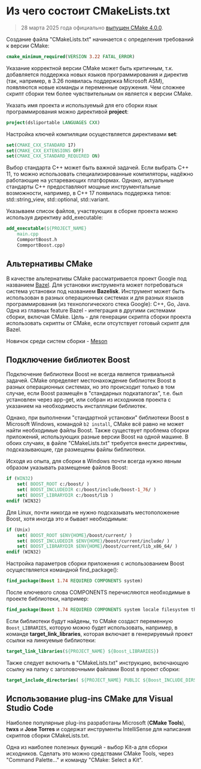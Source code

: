 # Из чего состоит CMakeLists.txt

>28 марта 2025 года официально [выпущен CMake 4.0.0](https://www.kitware.com/cmake-4-0-0-available-for-download/).

Создание файла "CMakeLists.txt" начинается с определения требований к версии CMake:

``` cmake
cmake_minimum_required(VERSION 3.22 FATAL_ERROR)
```

Указание корректной версии CMake может быть критичным, т.к. добавляется поддержка новых языков программирования и директив (так, например, в 3.26 появилась поддержка Microsoft ASM), появляются новые команды и переменные окружения. Чем сложнее скрипт сборки тем более чувствительным он является к версии CMake.

Указать имя проекта и используемый для его сборки язык программирования можно директивой **project**:

``` cmake
project(dsliportable LANGUAGES CXX)
```

Настройка ключей компиляции осуществляется директивами **set**:

``` cmake
set(CMAKE_CXX_STANDARD 17)
set(CMAKE_CXX_EXTENSIONS OFF)
set(CMAKE_CXX_STANDARD_REQUIRED ON)
```

Выбор стандарта C++ может быть важной задачей. Если выбрать C++ 11, то можно использовать специализированные компиляторы, надёжно работающие на устаревающих платформах. Однако, актуальные стандарты C++ предоставляют мощные инструментальные возможности, например, в C++ 17 появилась поддержка типов: std::string_view, std::optional, std::variant.

Указываем список файлов, участвующих в сборке проекта можно используя директиву add_executable:

``` cmake
add_executable(${PROJECT_NAME} 
    main.cpp 
    CommportBoost.h
    CommportBoost.cpp)
```

## Альтернативы CMake

В качестве альтернативы CMake рассматривается проект Google под названием [Bazel](https://bazel.build/). Для установки инструмента может потребоваться система установки под названием **Bazelisk**. Инструмент может быть использован в разных операционных системах и для разных языков программирования (из технологического стека Google): C++, Go, Java. Одна из главных feature Bazel - интеграция в другими системами сборки, включая CMake. Цель - для генерации скрипта сборки проекта использовать скрипты от CMake, если отсутствует готовый скрипт для Bazel.

Новичок среди систем сборки - [Meson](https://mesonbuild.com/)

## Подключение библиотек Boost

Подключение библиотеки Boost не всегда является тривиальной задачей. CMake определяет местонахождение библиотек Boost в разных операционных системах, но это происходит только в том случае, если Boost размещён в "стандарных подкаталогах", т.е. был установлен через app-get, или собран из исходников проекта с указанием на необходимость инсталляции библиотек.

Однако, при выполнении "стандартной установки" библиотеки Boost в Microsoft Windows, командой `b2 install`, CMake всё равно не может найти необходимые файлы Boost. Также существует проблема сборки приложений, использующих разные версии Boost на одной машине. В обоих случаях, в файле "CMakeLists.txt" требуется внести директивы, подсказывающие, где размещены файлы библиотеки.

Исходя из опыта, для сборки в Windows почти всегда нужно явным образом указывать размещение файлов Boost:

``` cmake
if (WIN32)
    set( BOOST_ROOT c:/boost/ )
    set( BOOST_INCLUDEDIR c:/boost/include/boost-1_76/ )
    set( BOOST_LIBRARYDIR c:/boost/lib )    
endif (WIN32)
```

Для Linux, почти никогда не нужно подсказывать местоположение Boost, хотя иногда это и бывает необходимым:

``` cmake
if (Unix)
    set( BOOST_ROOT $ENV{HOME}/boost/current/ )
    set( BOOST_INCLUDEDIR $ENV{HOME}/boost/current/include/ )
    set( BOOST_LIBRARYDIR $ENV{HOME}/boost/current/lib_x86_64/ )
endif (WIN32)
```

Настройка параметров сборки приложения с использованием Boost осуществляется командной find_package():

``` cmake
find_package(Boost 1.74 REQUIRED COMPONENTS system)
```

После ключевого слова COMPONENTS перечисляются необходимые в проекте библиотеки, например:

``` cmake
find_package(Boost 1.74 REQUIRED COMPONENTS system locale filesystem thread)
```

Если библиотеки будут найдены, то CMake создаст переменную `Boost_LIBRARIES`, которую можно будет использовать, например, в команде **target_link_libraries**, которая включает в генерируемый проект ссылки на линкуемые библиотеки:

``` cmake
target_link_libraries(${PROJECT_NAME} ${Boost_LIBRARIES})
```

Также следует включить в "CMakeLists.txt" инструкцию, включающую ссылку на папку с заголовочными файлами Boost в проект сборки:

``` cmake
target_include_directories( ${PROJECT_NAME} PUBLIC ${Boost_INCLUDE_DIRS})
```

## Использование plug-ins CMake для Visual Studio Code

Наиболее популярные plug-ins разработаны Microsoft (**CMake Tools**), **twxs** и **Jose Torres** и содержат инструменты IntelliSense для написания скриптов сборки CMakeLists.txt.

Одна из наиболее полезных функций - выбор Kit-а для сборки исходников. Сделать это можно средствами CMake Tools, через "Command Palette..." и команду "CMake: Select a Kit".
